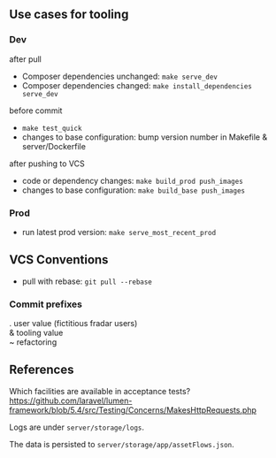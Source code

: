 
## Use cases for tooling

### Dev

after pull
* Composer dependencies unchanged: `make serve_dev`
* Composer dependencies changed: `make install_dependencies serve_dev`

before commit
* `make test_quick`
* changes to base configuration: bump version number in Makefile & server/Dockerfile

after pushing to VCS
* code or dependency changes: `make build_prod push_images`
* changes to base configuration: `make build_base push_images`


### Prod

* run latest prod version: `make serve_most_recent_prod`

## VCS Conventions

* pull with rebase: `git pull --rebase`

### Commit prefixes

. user value (fictitious fradar users)  
& tooling value  
~ refactoring


## References

Which facilities are available in acceptance tests?
https://github.com/laravel/lumen-framework/blob/5.4/src/Testing/Concerns/MakesHttpRequests.php

Logs are under `server/storage/logs`.

The data is persisted to `server/storage/app/assetFlows.json`.

